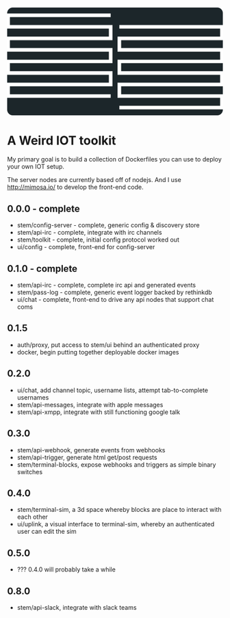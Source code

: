 ![exo-cortex](https://raw.githubusercontent.com/goldbuick/exo-cortex/master/logo.png)

A Weird IOT toolkit
===================

My primary goal is to build a collection of Dockerfiles you can use to deploy your own
IOT setup.

The server nodes are currently based off of nodejs. And I use http://mimosa.io/ to develop the front-end code.

## 0.0.0 - complete
* stem/config-server - complete, generic config & discovery store
* stem/api-irc - complete, integrate with irc channels
* stem/toolkit - complete, initial config protocol worked out
* ui/config - complete, front-end for config-server

## 0.1.0 - complete
* stem/api-irc - complete, complete irc api and generated events
* stem/pass-log - complete, generic event logger backed by rethinkdb
* ui/chat - complete, front-end to drive any api nodes that support chat coms

## 0.1.5
* auth/proxy, put access to stem/ui behind an authenticated proxy
* docker, begin putting together deployable docker images

## 0.2.0
* ui/chat, add channel topic, username lists, attempt tab-to-complete usernames
* stem/api-messages, integrate with apple messages
* stem/api-xmpp, integrate with still functioning google talk

## 0.3.0
* stem/api-webhook, generate events from webhooks
* stem/api-trigger, generate html get/post requests
* stem/terminal-blocks, expose webhooks and triggers as simple binary switches

## 0.4.0
* stem/terminal-sim, a 3d space whereby blocks are place to interact with each other
* ui/uplink, a visual interface to terminal-sim, whereby an authenticated user can edit the sim

## 0.5.0
* ??? 0.4.0 will probably take a while

## 0.8.0
* stem/api-slack, integrate with slack teams
